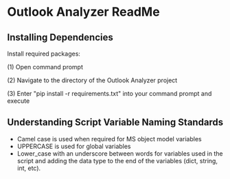 # Outlook Analyzer ReadMe

## Installing Dependencies
Install required packages:

(1) Open command prompt

(2) Navigate to the directory of the Outlook Analyzer project

(3) Enter "pip install -r requirements.txt" into your command prompt and execute

## Understanding Script Variable Naming Standards
- Camel case is used when required for MS object model variables
- UPPERCASE is used for global variables
- Lower_case with an underscore between words for variables used in the script and adding the data type to the end of the variables (dict, string, int, etc).
